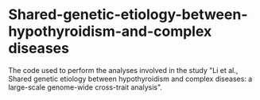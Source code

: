 # Shared-genetic-etiology-between-hypothyroidism-and-complex diseases
The code used to perform the analyses involved in the study "Li et al., Shared genetic etiology between hypothyroidism and complex diseases: a large-scale genome-wide cross-trait analysis".
